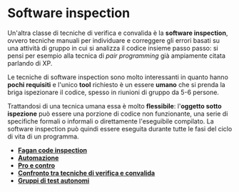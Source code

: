 # Software inspection

Un'altra classe di tecniche di verifica e convalida è la __software inspection__, ovvero tecniche manuali per individuare e correggere gli errori basati su una attività di gruppo in cui si analizza il codice insieme passo passo: si pensi per esempio alla tecnica di _pair programming_ già ampiamente citata parlando di XP.

Le tecniche di software inspection sono molto interessanti in quanto hanno __pochi requisiti__ e l'unico __tool__ richiesto è un essere __umano__ che si prenda la briga ispezionare il codice, spesso in riunioni di gruppo da 5-6 persone.

Trattandosi di una tecnica umana essa è molto __flessibile__: l'__oggetto sotto ispezione__ può essere una porzione di codice non funzionante, una serie di specifiche formali o informali o direttamente l'eseguibile compilato.
La software inspection può quindi essere eseguita durante tutte le fasi del ciclo di vita di un programma.

- [**Fagan code inspection**](./01_fagan.md)
- [**Automazione**](./02_automazione.md)
- [**Pro e contro**](./03_pro-contro.md)
- [**Confronto tra tecniche di verifica e convalida**](./04_verifica-convalida.md)
- [**Gruppi di test autonomi**](./05_gruppi-test.md)
